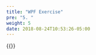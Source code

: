 ```yaml
---
title: "WPF Exercise"
pre: "5. "
weight: 5
date: 2018-08-24T10:53:26-05:00
---
```


{{<youtube blh16iEEQBE>}}